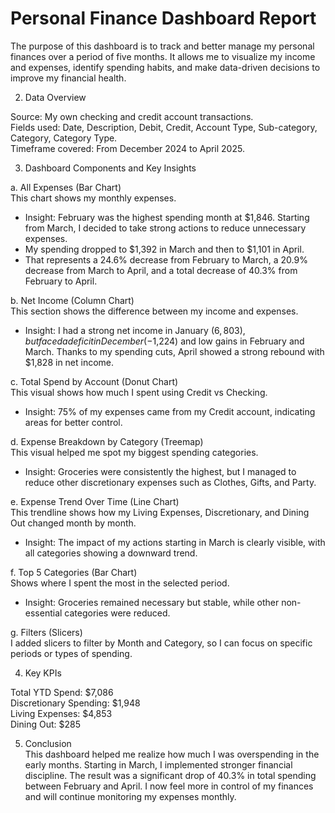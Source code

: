 # Personal Finance Dashboard Report																
The purpose of this dashboard is to track and better manage my personal finances over a period of five months. 
It allows me to visualize my income and expenses, identify spending habits, and make data-driven decisions to improve my financial health.									
									
2. Data Overview									
									
Source: My own checking and credit account transactions.									
Fields used: Date, Description, Debit, Credit, Account Type, Sub-category, Category, Category Type.									
Timeframe covered: From December 2024 to April 2025.									
									
3. Dashboard Components and Key Insights									
									
a. All Expenses (Bar Chart)									
This chart shows my monthly expenses.									
* Insight: February was the highest spending month at $1,846. Starting from March, I decided to take strong actions to reduce unnecessary expenses.									
* My spending dropped to $1,392 in March and then to $1,101 in April.									
* That represents a 24.6% decrease from February to March, a 20.9% decrease from March to April, and a total decrease of 40.3% from February to April.									
									
b. Net Income (Column Chart)									
This section shows the difference between my income and expenses.									
* Insight: I had a strong net income in January ($6,803), but faced a deficit in December (-$1,224) and low gains in February and March. Thanks to my spending cuts, April showed a strong rebound with $1,828 in net income.									
									
c. Total Spend by Account (Donut Chart)									
This visual shows how much I spent using Credit vs Checking.									
* Insight: 75% of my expenses came from my Credit account, indicating areas for better control.									
									
d. Expense Breakdown by Category (Treemap)									
This visual helped me spot my biggest spending categories.									
* Insight: Groceries were consistently the highest, but I managed to reduce other discretionary expenses such as Clothes, Gifts, and Party.									
									
e. Expense Trend Over Time (Line Chart)									
This trendline shows how my Living Expenses, Discretionary, and Dining Out changed month by month.									
* Insight: The impact of my actions starting in March is clearly visible, with all categories showing a downward trend.									
									
f. Top 5 Categories (Bar Chart)									
Shows where I spent the most in the selected period.									
* Insight: Groceries remained necessary but stable, while other non-essential categories were reduced.									
									
g. Filters (Slicers)									
I added slicers to filter by Month and Category, so I can focus on specific periods or types of spending.									
									
4. Key KPIs									
									
Total YTD Spend: $7,086									
Discretionary Spending: $1,948									
Living Expenses: $4,853									
Dining Out: $285									
									
5. Conclusion									
This dashboard helped me realize how much I was overspending in the early months. Starting in March, I implemented stronger financial discipline. The result was a significant drop of 40.3% in total spending between February and April. I now feel more in control of my finances and will continue monitoring my expenses monthly.									
									
									

